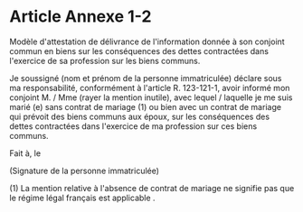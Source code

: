 # Article Annexe 1-2

Modèle d'attestation de délivrance de l'information donnée à son conjoint commun en biens sur les conséquences des dettes contractées dans l'exercice de sa profession sur les biens communs.

Je soussigné (nom et prénom de la personne immatriculée) déclare sous ma responsabilité, conformément à l'article R. 123-121-1, avoir informé mon conjoint M. / Mme (rayer la mention inutile), avec lequel / laquelle je me suis marié (e) sans contrat de mariage (1) ou bien avec un contrat de mariage qui prévoit des biens communs aux époux, sur les conséquences des dettes contractées dans l'exercice de ma profession sur ces biens communs.

Fait à, le

(Signature de la personne immatriculée)

(1) La mention relative à l'absence de contrat de mariage ne signifie pas que le régime légal français est applicable
.
